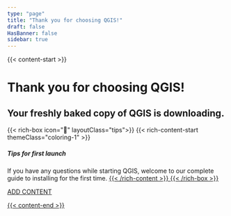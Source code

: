 ```yaml
---
type: "page"
title: "Thank you for choosing QGIS!"
draft: false
HasBanner: false
sidebar: true
---
```


{{< content-start >}}

# Thank you for choosing QGIS!

## Your freshly baked copy of QGIS is downloading. 

{{< rich-box icon="💁" layoutClass="tips">}}
{{< rich-content-start themeClass="coloring-1" >}}
##### Tips for first launch
If you have any questions while starting QGIS, welcome to our complete guide to installing for the first time.
<a href="resources/installation-guide">
{{< /rich-content >}}
{{< /rich-box >}}


ADD CONTENT

{{< content-end >}}